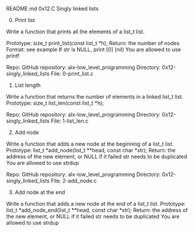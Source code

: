 README.md
0x12.C Singly linked lists

0. Print list

Write a function that prints all the elements of a list_t list.

Prototype: size_t print_list(const list_t *h);
Return: the number of nodes
Format: see example
If str is NULL, print [0] (nil)
You are allowed to use printf

Repo:
GitHub repository: alx-low_level_programming
Directory: 0x12-singly_linked_lists
File: 0-print_list.c


1. List length

Write a function that returns the number of elements in a linked list_t list.
Prototype: size_t list_len(const list_t *h);

Repo:
GitHub repository: alx-low_level_programming
Directory: 0x12-singly_linked_lists
File: 1-list_len.c


2. Add node

Write a function that adds a new node at the beginning of a list_t list.
Prototype: list_t *add_node(list_t **head, const char *str);
Return: the address of the new element, or NULL if it failed
str needs to be duplicated
You are allowed to use strdup

Repo:
GitHub repository: alx-low_level_programming
Directory: 0x12-singly_linked_lists
File: 2-add_node.c


3. Add node at the end

Write a function that adds a new node at the end of a list_t list.
Prototype: list_t *add_node_end(list_t **head, const char *str);
Return: the address of the new element, or NULL if it failed
str needs to be duplicated
You are allowed to use strdup
